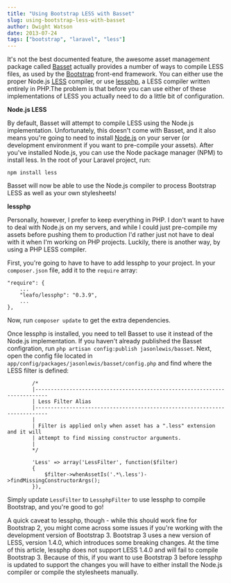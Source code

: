 ```yaml
---
title: "Using Bootstrap LESS with Basset"
slug: using-bootstrap-less-with-basset
author: Dwight Watson
date: 2013-07-24
tags: ["bootstrap", "laravel", "less"]
---
```


It's not the best documented feature, the awesome asset management package called [Basset](http://jasonlewis.me/code/basset) actually provides a number of ways to compile LESS files, as used by the [Bootstrap](http://getbootstrap.com) front-end framework. You can either use the proper Node.js [LESS](http://lesscss.org/) compiler, or use [lessphp](https://github.com/leafo/lessphp), a LESS compiler written entirely in PHP.The problem is that before you can use either of these implementations of LESS you actually need to do a little bit of configuration.

**Node.js LESS**

By default, Basset will attempt to compile LESS using the Node.js implementation. Unfortunately, this doesn't come with Basset, and it also means you're going to need to install [Node.js](http://nodejs.org/) on your server (or development environment if you want to pre-compile your assets). After you've installed Node.js, you can use the Node package manager (NPM) to install less. In the root of your Laravel project, run:

`npm install less`

Basset will now be able to use the Node.js compiler to process Bootstrap LESS as well as your own stylesheets!

**lessphp**

Personally, however, I prefer to keep everything in PHP. I don't want to have to deal with Node.js on my servers, and while I could just pre-compile my assets before pushing them to production I'd rather just not have to deal with it when I'm working on PHP projects. Luckily, there is another way, by using a PHP LESS compiler.

First, you're going to have to have to add lessphp to your project. In your `composer.json` file, add it to the `require` array:

    "require": {
        ...
    	"leafo/lessphp": "0.3.9",
    	...
    },

Now, run `composer update` to get the extra dependencies.

Once lessphp is installed, you need to tell Basset to use it instead of the Node.js implementation. If you haven't already published the Basset configration, run `php artisan config:publish jasonlewis/basset`. Next, open the config file located in `app/config/packages/jasonlewis/basset/config.php` and find where the LESS filter is defined:

            /*
            |--------------------------------------------------------------------------
            | Less Filter Alias
            |--------------------------------------------------------------------------
            |
            | Filter is applied only when asset has a ".less" extension and it will
            | attempt to find missing constructor arguments.
            |
            */

            'Less' => array('LessFilter', function($filter)
            {
                $filter->whenAssetIs('.*\.less')->findMissingConstructorArgs();
            }),

Simply update `LessFilter` to `LessphpFilter` to use lessphp to compile Bootstrap, and you're good to go!

A quick caveat to lessphp, though - while this should work fine for Bootstrap 2, you might come across some issues if you're working with the development version of Bootstrap 3. Bootstrap 3 uses a new version of LESS, version 1.4.0, which introduces some breaking changes. At the time of this article, lessphp does not support LESS 1.4.0 and will fail to compile Bootstrap 3. Because of this, if you want to use Bootstrap 3 before lessphp is updated to support the changes you will have to either install the Node.js compiler or compile the stylesheets manually.
